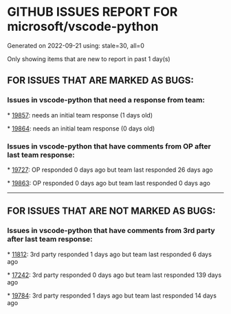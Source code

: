 
# GITHUB ISSUES REPORT FOR microsoft/vscode-python


Generated on 2022-09-21 using: stale=30, all=0


Only showing items that are new to report in past 1 day(s)


## FOR ISSUES THAT ARE MARKED AS BUGS:


### Issues in vscode-python that need a response from team:


\* [19857](https://github.com/microsoft/vscode-python/issues/19857 "After switching to devcontainer (based on 3.10-bullseye python) can't  go to test or run test"): needs an initial team response (1 days old)

\* [19864](https://github.com/microsoft/vscode-python/issues/19864 "Pytest test discovery over SSH does not work"): needs an initial team response (0 days old)

### Issues in vscode-python that have comments from OP after last team response:


\* [19727](https://github.com/microsoft/vscode-python/issues/19727 "Multiprocess Debugger Fails to Launch"): OP responded 0 days ago but team last responded 26 days ago

\* [19863](https://github.com/microsoft/vscode-python/issues/19863 "Cannot open the tensorboard in vscode after installing required package"): OP responded 0 days ago but team last responded 0 days ago

---

## FOR ISSUES THAT ARE NOT MARKED AS BUGS:


### Issues in vscode-python that have comments from 3rd party after last team response:


\* [11812](https://github.com/microsoft/vscode-python/issues/11812 "Allow &quot;Run Python File in Terminal&quot; button to be configurable"): 3rd party responded 1 days ago but team last responded 6 days ago

\* [17242](https://github.com/microsoft/vscode-python/issues/17242 "Rewrite testing adapter"): 3rd party responded 0 days ago but team last responded 139 days ago

\* [19784](https://github.com/microsoft/vscode-python/issues/19784 "Allow arguments to single file debugging to be supplied at runtime"): 3rd party responded 1 days ago but team last responded 14 days ago
